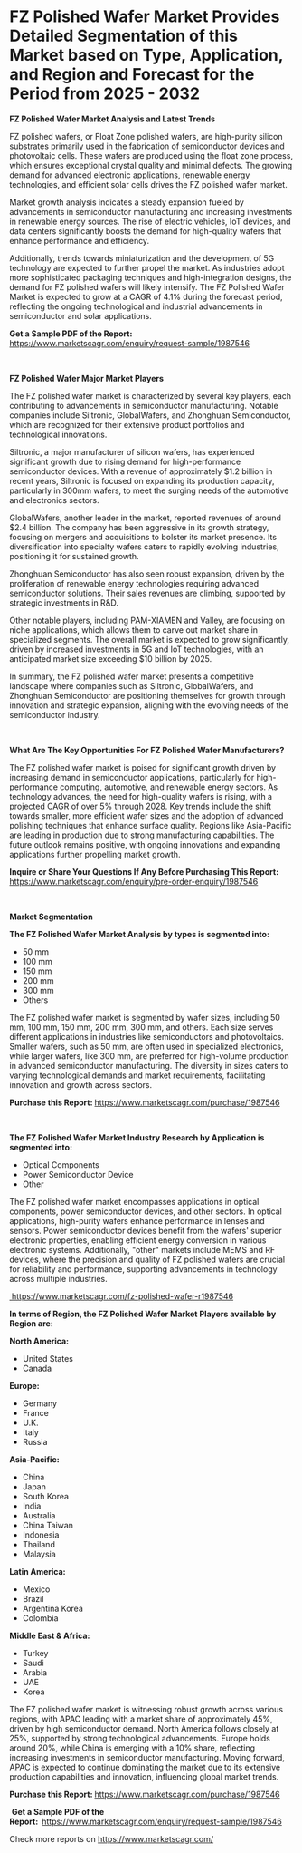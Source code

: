 <p><h1>FZ Polished Wafer Market Provides Detailed Segmentation of this Market based on Type, Application, and Region and Forecast for the Period from 2025 - 2032</h1></p><p><strong>FZ Polished Wafer Market Analysis and Latest Trends</strong></p>
<p><p>FZ polished wafers, or Float Zone polished wafers, are high-purity silicon substrates primarily used in the fabrication of semiconductor devices and photovoltaic cells. These wafers are produced using the float zone process, which ensures exceptional crystal quality and minimal defects. The growing demand for advanced electronic applications, renewable energy technologies, and efficient solar cells drives the FZ polished wafer market.</p><p>Market growth analysis indicates a steady expansion fueled by advancements in semiconductor manufacturing and increasing investments in renewable energy sources. The rise of electric vehicles, IoT devices, and data centers significantly boosts the demand for high-quality wafers that enhance performance and efficiency. </p><p>Additionally, trends towards miniaturization and the development of 5G technology are expected to further propel the market. As industries adopt more sophisticated packaging techniques and high-integration designs, the demand for FZ polished wafers will likely intensify. The FZ Polished Wafer Market is expected to grow at a CAGR of 4.1% during the forecast period, reflecting the ongoing technological and industrial advancements in semiconductor and solar applications.</p></p>
<p><strong>Get a Sample PDF of the Report:&nbsp;</strong> <a href="https://www.marketscagr.com/enquiry/request-sample/1987546?utm_campaign=2038&utm_medium=2&utm_source=Github&utm_content=ia&utm_term=13022025&utm_id=fz-polished-wafer">https://www.marketscagr.com/enquiry/request-sample/1987546</a></p>
<p>&nbsp;</p>
<p><strong>FZ Polished Wafer Major Market Players</strong></p>
<p><p>The FZ polished wafer market is characterized by several key players, each contributing to advancements in semiconductor manufacturing. Notable companies include Siltronic, GlobalWafers, and Zhonghuan Semiconductor, which are recognized for their extensive product portfolios and technological innovations.</p><p>Siltronic, a major manufacturer of silicon wafers, has experienced significant growth due to rising demand for high-performance semiconductor devices. With a revenue of approximately $1.2 billion in recent years, Siltronic is focused on expanding its production capacity, particularly in 300mm wafers, to meet the surging needs of the automotive and electronics sectors.</p><p>GlobalWafers, another leader in the market, reported revenues of around $2.4 billion. The company has been aggressive in its growth strategy, focusing on mergers and acquisitions to bolster its market presence. Its diversification into specialty wafers caters to rapidly evolving industries, positioning it for sustained growth.</p><p>Zhonghuan Semiconductor has also seen robust expansion, driven by the proliferation of renewable energy technologies requiring advanced semiconductor solutions. Their sales revenues are climbing, supported by strategic investments in R&D.</p><p>Other notable players, including PAM-XIAMEN and Valley, are focusing on niche applications, which allows them to carve out market share in specialized segments. The overall market is expected to grow significantly, driven by increased investments in 5G and IoT technologies, with an anticipated market size exceeding $10 billion by 2025.</p><p>In summary, the FZ polished wafer market presents a competitive landscape where companies such as Siltronic, GlobalWafers, and Zhonghuan Semiconductor are positioning themselves for growth through innovation and strategic expansion, aligning with the evolving needs of the semiconductor industry.</p></p>
<p>&nbsp;</p>
<p><strong>What Are The Key Opportunities For FZ Polished Wafer Manufacturers?</strong></p>
<p><p>The FZ polished wafer market is poised for significant growth driven by increasing demand in semiconductor applications, particularly for high-performance computing, automotive, and renewable energy sectors. As technology advances, the need for high-quality wafers is rising, with a projected CAGR of over 5% through 2028. Key trends include the shift towards smaller, more efficient wafer sizes and the adoption of advanced polishing techniques that enhance surface quality. Regions like Asia-Pacific are leading in production due to strong manufacturing capabilities. The future outlook remains positive, with ongoing innovations and expanding applications further propelling market growth.</p></p>
<p><strong>Inquire or Share Your Questions If Any Before Purchasing This Report:</strong> <a href="https://www.marketscagr.com/enquiry/pre-order-enquiry/1987546?utm_campaign=2038&utm_medium=2&utm_source=Github&utm_content=ia&utm_term=13022025&utm_id=fz-polished-wafer">https://www.marketscagr.com/enquiry/pre-order-enquiry/1987546</a></p>
<p>&nbsp;</p>
<p><strong>Market Segmentation</strong></p>
<p><strong>The FZ Polished Wafer Market Analysis by types is segmented into:</strong></p>
<p><ul><li>50 mm</li><li>100 mm</li><li>150 mm</li><li>200 mm</li><li>300 mm</li><li>Others</li></ul></p>
<p><p>The FZ polished wafer market is segmented by wafer sizes, including 50 mm, 100 mm, 150 mm, 200 mm, 300 mm, and others. Each size serves different applications in industries like semiconductors and photovoltaics. Smaller wafers, such as 50 mm, are often used in specialized electronics, while larger wafers, like 300 mm, are preferred for high-volume production in advanced semiconductor manufacturing. The diversity in sizes caters to varying technological demands and market requirements, facilitating innovation and growth across sectors.</p></p>
<p><strong>Purchase this Report:&nbsp;</strong><a href="https://www.marketscagr.com/purchase/1987546?utm_campaign=2038&utm_medium=2&utm_source=Github&utm_content=ia&utm_term=13022025&utm_id=fz-polished-wafer">https://www.marketscagr.com/purchase/1987546</a></p>
<p>&nbsp;</p>
<p><strong>The FZ Polished Wafer Market Industry Research by Application is segmented into:</strong></p>
<p><ul><li>Optical Components</li><li>Power Semiconductor Device</li><li>Other</li></ul></p>
<p><p>The FZ polished wafer market encompasses applications in optical components, power semiconductor devices, and other sectors. In optical applications, high-purity wafers enhance performance in lenses and sensors. Power semiconductor devices benefit from the wafers' superior electronic properties, enabling efficient energy conversion in various electronic systems. Additionally, "other" markets include MEMS and RF devices, where the precision and quality of FZ polished wafers are crucial for reliability and performance, supporting advancements in technology across multiple industries.</p></p>
<p><a href="https://www.marketscagr.com/fz-polished-wafer-r1987546?utm_campaign=2038&utm_medium=2&utm_source=Github&utm_content=ia&utm_term=13022025&utm_id=fz-polished-wafer">&nbsp;https://www.marketscagr.com/fz-polished-wafer-r1987546</a></p>
<p><strong>In terms of Region, the FZ Polished Wafer Market Players available by Region are:</strong></p>
<p>
    <p> <strong> North America: </strong>
        <ul>
            <li>United States</li>
            <li>Canada</li>
        </ul>
        </p> 
    <p> <strong> Europe: </strong>
        <ul>
            <li>Germany</li>
            <li>France</li>
            <li>U.K.</li>
            <li>Italy</li>
            <li>Russia</li>
        </ul>
        </p> 
    <p> <strong> Asia-Pacific: </strong>
        <ul>
            <li>China</li>
            <li>Japan</li>
            <li>South Korea</li>
            <li>India</li>
            <li>Australia</li>
            <li>China Taiwan</li>
            <li>Indonesia</li>
            <li>Thailand</li>
            <li>Malaysia</li>
        </ul>
        </p> 
    <p> <strong> Latin America: </strong>
        <ul>
            <li>Mexico</li>
            <li>Brazil</li>
            <li>Argentina Korea</li>
            <li>Colombia</li>
        </ul>
        </p> 
    <p> <strong> Middle East & Africa: </strong>
        <ul>
            <li>Turkey</li>
            <li>Saudi</li>
            <li>Arabia</li>
            <li>UAE</li>
            <li>Korea</li>
        </ul>
    </p>
    </p>
<p><p>The FZ polished wafer market is witnessing robust growth across various regions, with APAC leading with a market share of approximately 45%, driven by high semiconductor demand. North America follows closely at 25%, supported by strong technological advancements. Europe holds around 20%, while China is emerging with a 10% share, reflecting increasing investments in semiconductor manufacturing. Moving forward, APAC is expected to continue dominating the market due to its extensive production capabilities and innovation, influencing global market trends.</p></p>
<p><strong>Purchase this Report: </strong><a href="https://www.marketscagr.com/purchase/1987546?utm_campaign=2038&utm_medium=2&utm_source=Github&utm_content=ia&utm_term=13022025&utm_id=fz-polished-wafer">https://www.marketscagr.com/purchase/1987546</a></p>
<p>&nbsp;<strong>Get a Sample PDF of the Report:&nbsp;&nbsp;</strong><a href="https://www.marketscagr.com/enquiry/request-sample/1987546?utm_campaign=2038&utm_medium=2&utm_source=Github&utm_content=ia&utm_term=13022025&utm_id=fz-polished-wafer">https://www.marketscagr.com/enquiry/request-sample/1987546</a></p>
<p><strong></strong></p>
<p>Check more reports on <a href="https://www.marketscagr.com/?utm_campaign=2038&utm_medium=2&utm_source=Github&utm_content=ia&utm_term=13022025&utm_id=fz-polished-wafer">https://www.marketscagr.com/</a></p>